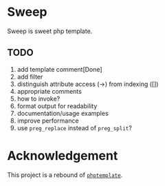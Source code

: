 # Sweep

Sweep is sweet php template.

## TODO

1. add template comment[Done]
2. add filter
3. distinguish attribute access (->) from indexing ([])
4. appropriate comments
5. how to invoke?
6. format output for readability
7. documentation/usage examples
8. improve performance
9. use `preg_replace` instead of `preg_split`?

# Acknowledgement

This project is a rebound of [`phptemplate`](https://github.com/lutaf/phptemplate).
